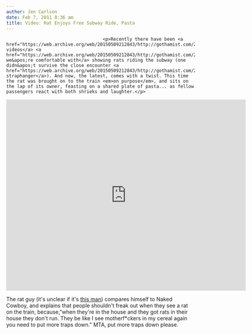 ```yaml
---
author: Jen Carlson
date: Feb 7, 2011 8:36 am
title: Video: Rat Enjoys Free Subway Ride, Pasta
---
```


	
										<p>Recently there have been <a href="https://web.archive.org/web/20150509212843/http://gothamist.com/2011/01/27/video_how_not_to_react_to_a_rat_in.php">more videos</a> <a href="https://web.archive.org/web/20150509212843/http://gothamist.com/2011/01/13/video_rat_in_subway_car_crawls_over.php">than we&apos;re comfortable with</a> showing rats riding the subway (one didn&apos;t survive the close encounter <a href="https://web.archive.org/web/20150509212843/http://gothamist.com/2011/01/30/video_man_steps.php">with straphanger</a>). And now, the latest, comes with a twist. This time the rat was brought on to the train <em>on purpose</em>, and sits on the lap of its owner, feasting on a shared plate of pasta... as fellow passengers react with both shrieks and laughter.</p>

<p><iframe title="YouTube video player" width="640" height="510" src="https://web.archive.org/web/20150509212843if_/http://www.youtube.com/embed/f2MzCUDYiC8" frameborder="0" allowfullscreen></iframe></p>

<p>The rat guy (it&apos;s unclear if it&apos;s <a href="https://web.archive.org/web/20150509212843/http://gothamist.com/2010/08/10/sad_rat_man.php">this man</a>) compares himself to Naked Cowboy, and explains that people shouldn&apos;t freak out when they see a rat on the train, because,&quot;when they&apos;re in the house and they got rats in their house they don&apos;t run. They be like I see motherf*ckers in my cereal again you need to put more traps down.&quot; MTA, put more traps down please.</p>					
										
									
				